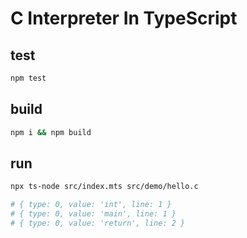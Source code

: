 # C Interpreter In TypeScript

## test

```bash
npm test
```

## build

```bash
npm i && npm build
```

## run

```bash
npx ts-node src/index.mts src/demo/hello.c

# { type: 0, value: 'int', line: 1 }
# { type: 0, value: 'main', line: 1 }
# { type: 0, value: 'return', line: 2 }
```
